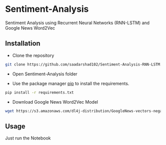# Sentiment-Analysis
Sentiment Analysis using Recurrent Neural Networks (RNN-LSTM) and Google News Word2Vec

## Installation
* Clone the repository

```bash
git clone https://github.com/saadarshad102/Sentiment-Analysis-RNN-LSTM.git
```

* Open Sentiment-Analysis folder

* Use the package manager [pip](https://pip.pypa.io/en/stable/) to install the requirements.

```bash
pip install -r requirements.txt
```

* Download Google News Word2Vec Model

```bash
wget https://s3.amazonaws.com/dl4j-distribution/GoogleNews-vectors-negative300.bin.gz
```

## Usage
Just run the Notebook

